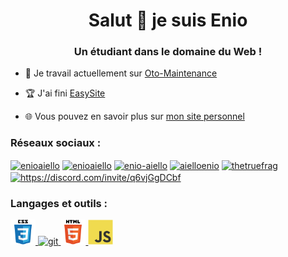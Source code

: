 <h1 align="center">Salut 👋 je suis Enio</h1>
<h3 align="center">Un étudiant dans le domaine du Web !</h3>

- 🔭 Je travail actuellement sur [Oto-Maintenance](https://enioaiello.github.io/Oto-Maintenance)

- 🏆 J'ai fini [EasySite](https://enioaiello.github.io/EasySite)

- 🌐 Vous pouvez en savoir plus sur [mon site personnel](https://enioaiello.github.io/enioaiello)

<h3 align="left">Réseaux sociaux : </h3>
<p align="left">
<a href="https://twitter.com/enioaiello" target="blank"><img align="center" src="https://raw.githubusercontent.com/rahuldkjain/github-profile-readme-generator/master/src/images/icons/Social/twitter.svg" alt="enioaiello" height="30" width="40" /></a>
<a href="https://linkedin.com/in/enioaiello" target="blank"><img align="center" src="https://raw.githubusercontent.com/rahuldkjain/github-profile-readme-generator/master/src/images/icons/Social/linked-in-alt.svg" alt="enioaiello" height="30" width="40" /></a>
<a href="https://stackoverflow.com/users/enio-aiello" target="blank"><img align="center" src="https://raw.githubusercontent.com/rahuldkjain/github-profile-readme-generator/master/src/images/icons/Social/stack-overflow.svg" alt="enio-aiello" height="30" width="40" /></a>
<a href="https://instagram.com/aielloenio" target="blank"><img align="center" src="https://raw.githubusercontent.com/rahuldkjain/github-profile-readme-generator/master/src/images/icons/Social/instagram.svg" alt="aielloenio" height="30" width="40" /></a>
<a href="https://www.youtube.com/c/thetruefrag" target="blank"><img align="center" src="https://raw.githubusercontent.com/rahuldkjain/github-profile-readme-generator/master/src/images/icons/Social/youtube.svg" alt="thetruefrag" height="30" width="40" /></a>
<a href="https://discord.gg/https://discord.com/invite/q6vjGgDCbf" target="blank"><img align="center" src="https://raw.githubusercontent.com/rahuldkjain/github-profile-readme-generator/master/src/images/icons/Social/discord.svg" alt="https://discord.com/invite/q6vjGgDCbf" height="30" width="40" /></a>
</p>

<h3 align="left">Langages et outils : </h3>
<p align="left"> <a href="https://www.w3schools.com/css/" target="_blank" rel="noreferrer"> <img src="https://raw.githubusercontent.com/devicons/devicon/master/icons/css3/css3-original-wordmark.svg" alt="css3" width="40" height="40"/> </a> <a href="https://git-scm.com/" target="_blank" rel="noreferrer"> <img src="https://www.vectorlogo.zone/logos/git-scm/git-scm-icon.svg" alt="git" width="40" height="40"/> </a> <a href="https://www.w3.org/html/" target="_blank" rel="noreferrer"> <img src="https://raw.githubusercontent.com/devicons/devicon/master/icons/html5/html5-original-wordmark.svg" alt="html5" width="40" height="40"/> </a> <a href="https://developer.mozilla.org/en-US/docs/Web/JavaScript" target="_blank" rel="noreferrer"> <img src="https://raw.githubusercontent.com/devicons/devicon/master/icons/javascript/javascript-original.svg" alt="javascript" width="40" height="40"/> </a> </p>
